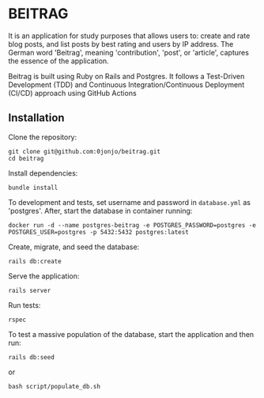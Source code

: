 # BEITRAG

It is an application for study purposes that allows users to: create and rate blog posts, and list posts by best rating and users by IP address. The German word 'Beitrag', meaning 'contribution', 'post', or 'article', captures the essence of the application.

Beitrag is built using Ruby on Rails and Postgres. It follows a Test-Driven Development (TDD) and Continuous Integration/Continuous Deployment (CI/CD) approach using GitHub Actions

## Installation

Clone the repository:

```shell
git clone git@github.com:0jonjo/beitrag.git
cd beitrag
```

Install dependencies:

```shell
bundle install
```

To development and tests, set username and password in `database.yml` as 'postgres'. After, start the database in container running:

```shell
docker run -d --name postgres-beitrag -e POSTGRES_PASSWORD=postgres -e POSTGRES_USER=postgres -p 5432:5432 postgres:latest
```

Create, migrate, and seed the database:

```shell
rails db:create
```

Serve the application:

```shell
rails server
```

Run tests:

```shell
rspec
```

To test a massive population of the database, start the application and then run:

```shell
rails db:seed
```

or

```shell
bash script/populate_db.sh
```
